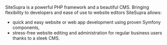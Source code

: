 SiteSupra is a powerful PHP framework and a beautiful CMS. Bringing flexibility to developers and ease of use to website editors SiteSupra allows:
* quick and easy website or web app development using proven Symfony components, 
* stress-free website editing and administration for regular business users thanks to a sleek CMS.  
